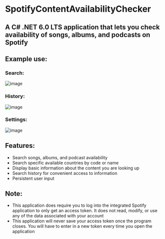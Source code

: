 # SpotifyContentAvailabilityChecker

## A C# .NET 6.0 LTS application that lets you check availability of songs, albums, and podcasts on Spotify

## Example use:
### Search:
![image](https://user-images.githubusercontent.com/122957887/215126574-f6c9e2f1-60e7-49ce-b5e5-e139c1050a84.png)

### History:
![image](https://user-images.githubusercontent.com/122957887/215128627-f0a554f6-eba3-4766-9d72-9dc7b95efb9d.png)

### Settings:
![image](https://user-images.githubusercontent.com/122957887/215211456-5d6fdf21-a3c1-4694-8f93-f802cc759e8a.png)


## Features:
- Search songs, albums, and podcast availability
- Search specific available countries by code or name
- Display basic information about the content you are looking up
- Search history for convenient access to information
- Persistent user input

## Note:
- This application does require you to log into the integrated Spotify application to only get an access token. It does not read, modify, or use any of the data associated with your account
- This application will never save your access token once the program closes. You will have to enter in a new token every time you open the application
